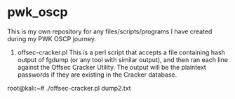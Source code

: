 # pwk_oscp

This is my own repository for any files/scripts/programs I have created during my PWK OSCP journey.


1) offsec-cracker.pl
This is a perl script that accepts a file containing hash output of fgdump (or any tool with similar output), and then ran each line against the Offsec Cracker Utility.  The output will be the plaintext passwords if they are existing in the Cracker database.


root@kali:~# ./offsec-cracker.pl dump2.txt

